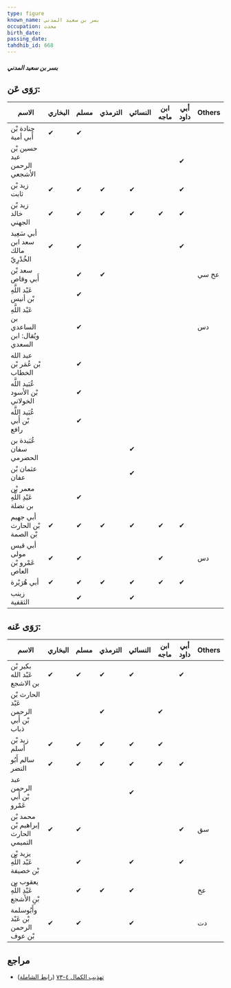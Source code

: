 ```yaml
---
type: figure
known_name: بسر بن سعيد المدني
occupation: محدث
birth_date:
passing_date:
tahdhib_id: 668
---
```

##### بسر بن سعيد المدني

## رَوَى عَن:
| الاسم                                       | البخاري | مسلم | الترمذي | النسائي | ابن ماجه | أبي داود | Others |
| ------------------------------------------- | ------- | ---- | ------- | ------- | -------- | -------- | ------ |
| جنادة بْن أَبي أمية                         | ✔       | ✔    |         |         |          |          |        |
| حسين بْن عبد الرحمن الأشجعي                 |         |      |         |         |          | ✔        |        |
| زيد بْن ثابت                                | ✔       | ✔    | ✔       | ✔       |          | ✔        |        |
| زيد بْن خالد الجهني                         | ✔       | ✔    | ✔       | ✔       | ✔        | ✔        |        |
| أبي سَعِيد سعد ابن مالك الخُدْرِيّ          | ✔       | ✔    |         |         |          | ✔        |        |
| سعد بْن أَبي وقاص                           |         | ✔    | ✔       |         |          |          | عخ سي  |
| عَبْد اللَّهِ بْن أنيس                      |         | ✔    |         |         |          |          |        |
| عَبْد اللَّهِ بن الساعدي ويُقال: ابن السعدي |         | ✔    |         |         |          |          | دس     |
| عبد الله بْن عُمَر بْن الخطاب               |         | ✔    |         |         |          |          |        |
| عُبَيد اللَّه بْن الأسود الخولاني           |         | ✔    |         |         |          |          |        |
| عُبَيد اللَّه بْن أَبي رافع                 |         | ✔    |         |         |          |          |        |
| عُبَيدة بن سفان الحضرمي                     |         |      |         | ✔       |          |          |        |
| عثمان بْن عفان                              |         |      |         | ✔       |          |          |        |
| معمر بْن عَبْدِ اللَّهِ بن نضلة             |         | ✔    |         |         |          |          |        |
| أبي جهيم بْن الحارث بْن الصمة               | ✔       | ✔    | ✔       | ✔       | ✔        | ✔        |        |
| أبي قيس مولى عَمْرو بْن العاص               | ✔       | ✔    |         |         | ✔        |          | دس     |
| أبي هُرَيْرة                                | ✔       | ✔    | ✔       | ✔       | ✔        | ✔        |        |
| زينب الثقفية                                |         | ✔    |         | ✔       |          |          |        |
## رَوَى عَنه:
| الاسم                                 | البخاري | مسلم | الترمذي | النسائي | ابن ماجه | أبي داود | Others |
| ------------------------------------- | ------- | ---- | ------- | ------- | -------- | -------- | ------ |
| بكير بْن عَبْد الله بن الاشجع         | ✔       | ✔    | ✔       | ✔       |          | ✔        |        |
| الحارث بْن عَبْد الرحمن بْن أَبي ذباب |         |      | ✔       |         | ✔        |          |        |
| زيد بْن أسلم                          | ✔       | ✔    | ✔       | ✔       | ✔        |          |        |
| سالم أَبُو النضر                      | ✔       | ✔    | ✔       | ✔       | ✔        | ✔        |        |
| عبد الرحمن بْن أَبي عَمْرو            |         |      |         | ✔       |          |          |        |
| محمد بْن إبراهيم بْن الحارث التميمي   | ✔       | ✔    |         |         |          | ✔        | سق     |
| يزيد بْن عَبْد اللَّهِ بْن خصيفة      |         | ✔    |         | ✔       |          | ✔        |        |
| يعقوب بن عَبْدِ اللَّهِ بْنِ الأشجع   |         | ✔    | ✔       | ✔       |          |          | عخ     |
| وأَبُوسلمة بْن عَبْد الرحمن بْن عوف   | ✔       | ✔    |         | ✔       |          |          | دت     |
## مراجع
- [تهذيب الكمال ٤-٧٣](obsidian://open?vault=Tahdhib-al-Kamal&file=Figures/٦٦٨-بسر%20بن%20سعيد%20المدني) ([رابط الشاملة](https://shamela.ws/book/3722/1587))